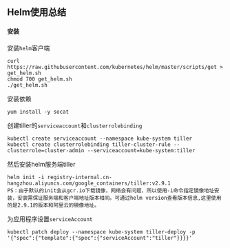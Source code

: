## Helm使用总结

#### 安装

安装`helm`客户端 

```
curl https://raw.githubusercontent.com/kubernetes/helm/master/scripts/get > get_helm.sh
chmod 700 get_helm.sh
./get_helm.sh
```

安装依赖

```
yum install -y socat
```

创建tiller的`serviceaccount`和`clusterrolebinding` 

```
kubectl create serviceaccount --namespace kube-system tiller
kubectl create clusterrolebinding tiller-cluster-rule --clusterrole=cluster-admin --serviceaccount=kube-system:tiller
```

然后安装helm服务端tiller 

```
helm init -i registry-internal.cn-hangzhou.aliyuncs.com/google_containers/tiller:v2.9.1
PS：由于默认的init会从gcr.io下载镜像，网络会有问题，所以使用-i命令指定镜像地址安装，安装需保证服务端和客户端地址版本相同。可通过helm version查看版本信息,这里使用的是2.9.1的版本和阿里云的镜像地址。
```

为应用程序设置`serviceAccount` 

```
kubectl patch deploy --namespace kube-system tiller-deploy -p '{"spec":{"template":{"spec":{"serviceAccount":"tiller"}}}}'
```

